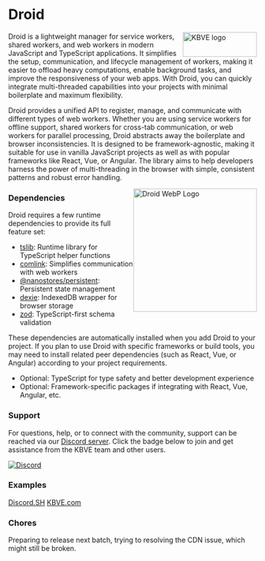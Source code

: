 # Droid

<a href="https://kbve.com" style="float: right;"><img width="150" height="50" title="KBVE logo" src="https://kbve.com/assets/images/brand/letter_logo.svg" /></a>

Droid is a lightweight manager for service workers, shared workers, and web workers in modern JavaScript and TypeScript applications.
It simplifies the setup, communication, and lifecycle management of workers, making it easier to offload heavy computations, enable background tasks, and improve the responsiveness of your web apps.
With Droid, you can quickly integrate multi-threaded capabilities into your projects with minimal boilerplate and maximum flexibility.

Droid provides a unified API to register, manage, and communicate with different types of web workers. Whether you are using service workers for offline support, shared workers for cross-tab communication, or web workers for parallel processing, Droid abstracts away the boilerplate and browser inconsistencies. It is designed to be framework-agnostic, making it suitable for use in vanilla JavaScript projects as well as with popular frameworks like React, Vue, or Angular. The library aims to help developers harness the power of multi-threading in the browser with simple, consistent patterns and robust error handling.

<a href="https://kbve.com/application/javascript/#droid" style="float: right;"><img width="250" height="250" title="Droid WebP Logo" src="https://kbve.com/assets/images/brand/npm/droid.webp" /></a>


### Dependencies

Droid requires a few runtime dependencies to provide its full feature set:

- [tslib](https://www.npmjs.com/package/tslib): Runtime library for TypeScript helper functions
- [comlink](https://www.npmjs.com/package/comlink): Simplifies communication with web workers
- [@nanostores/persistent](https://www.npmjs.com/package/@nanostores/persistent): Persistent state management
- [dexie](https://www.npmjs.com/package/dexie): IndexedDB wrapper for browser storage
- [zod](https://www.npmjs.com/package/zod): TypeScript-first schema validation

These dependencies are automatically installed when you add Droid to your project. If you plan to use Droid with specific frameworks or build tools, you may need to install related peer dependencies (such as React, Vue, or Angular) according to your project requirements.

- Optional: TypeScript for type safety and better development experience
- Optional: Framework-specific packages if integrating with React, Vue, Angular, etc.

### Support

For questions, help, or to connect with the community, support can be reached via our [Discord server](https://kbve.com/discord/). Click the badge below to join and get assistance from the KBVE team and other users.

[![Discord](https://img.shields.io/discord/342732838598082562?logo=discord)](https://kbve.com/discord/)


### Examples

[Discord.SH](https://discord.sh/)
[KBVE.com](https://kbve.com/)

### Chores

Preparing to release next batch, trying to resolving the CDN issue, which might still be broken.